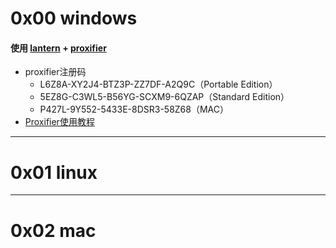 # 0x00 windows

#### 使用 [lantern] + [proxifier]

* proxifier注册码
    * L6Z8A-XY2J4-BTZ3P-ZZ7DF-A2Q9C（Portable Edition） 
    * 5EZ8G-C3WL5-B56YG-SCXM9-6QZAP（Standard Edition） 
    * P427L-9Y552-5433E-8DSR3-58Z68（MAC）
* [Proxifier使用教程]


[lantern]: https://github.com/getlantern/lantern
[proxifier]: https://www.proxifier.com/
[Proxifier使用教程]: https://blog.csdn.net/wu_cai_/article/details/80271478

---
# 0x01 linux

---
# 0x02 mac
